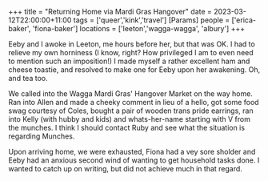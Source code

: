 +++
title = "Returning Home via Mardi Gras Hangover"
date = 2023-03-12T22:00:00+11:00
tags = ['queer','kink','travel']
[Params]
people = ['erica-baker', 'fiona-baker']
locations = ['leeton','wagga-wagga', 'albury']
+++

Eeby and I awoke in Leeton, me hours before her, but that was OK. I had to relieve my own horniness (I know, right? How privileged I am to even need to mention such an imposition!) I made myself a rather excellent ham and cheese toastie, and resolved to make one for Eeby upon her awakening. Oh, and tea too.

We called into the Wagga Mardi Gras' Hangover Market on the way home. Ran into Allen and made a cheeky comment in lieu of a hello, got some food swag courtesy of Coles, bought a pair of wooden trans pride earrings, ran into Kelly (with hubby and kids) and whats-her-name starting with V from the munches. I think I should contact Ruby and see what the situation is regarding Munches.

Upon arriving home, we were exhausted, Fiona had a vey sore sholder and Eeby had an anxious second wind of wanting to get household tasks done. I wanted to catch up on writing, but did not achieve much in that regard.

